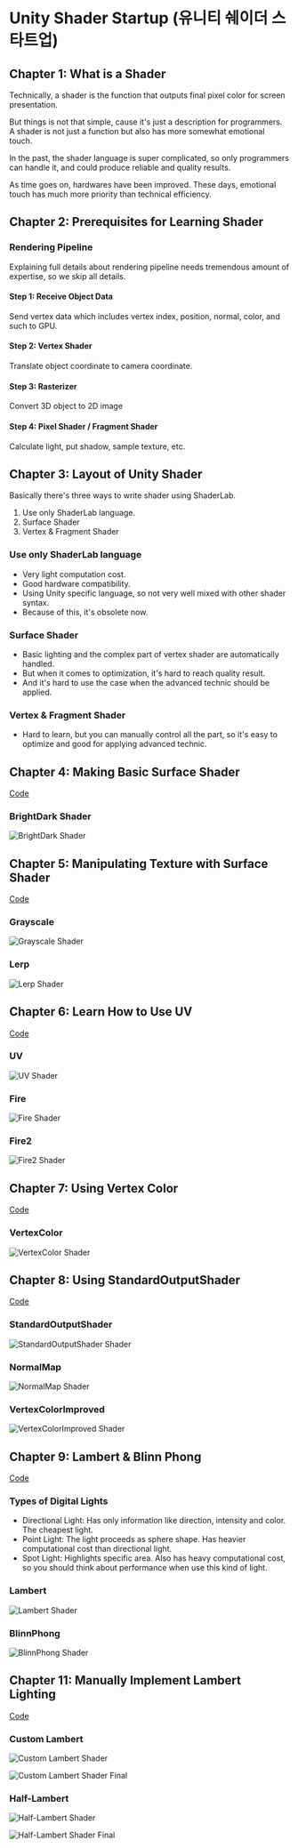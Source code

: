 # Unity Shader Startup (유니티 쉐이더 스타트업)

## Chapter 1: What is a Shader

Technically, a shader is the function that outputs final pixel color for screen presentation.

But things is not that simple, cause it's just a description for programmers. A shader is not just a function but also has more somewhat emotional touch.

In the past, the shader language is super complicated, so only programmers can handle it, and could produce reliable and quality results.

As time goes on, hardwares have been improved. These days, emotional touch has much more priority than technical efficiency.

## Chapter 2: Prerequisites for Learning Shader

### Rendering Pipeline

Explaining full details about rendering pipeline needs tremendous amount of expertise, so we skip all details.

#### Step 1: Receive Object Data

Send vertex data which includes vertex index, position, normal, color, and such to GPU.

#### Step 2: Vertex Shader

Translate object coordinate to camera coordinate.

#### Step 3: Rasterizer

Convert 3D object to 2D image

#### Step 4: Pixel Shader / Fragment Shader

Calculate light, put shadow, sample texture, etc.

## Chapter 3: Layout of Unity Shader

Basically there's three ways to write shader using ShaderLab.

1. Use only ShaderLab language.
1. Surface Shader
1. Vertex & Fragment Shader

### Use only ShaderLab language

- Very light computation cost.
- Good hardware compatibility.
- Using Unity specific language, so not very well mixed with other shader syntax.
- Because of this, it's obsolete now.

### Surface Shader

- Basic lighting and the complex part of vertex shader are automatically handled.
- But when it comes to optimization, it's hard to reach quality result.
- And it's hard to use the case when the advanced technic should be applied.

### Vertex & Fragment Shader

- Hard to learn, but you can manually control all the part, so it's easy to optimize and good for applying advanced technic.

## Chapter 4: Making Basic Surface Shader

[Code](Project/Assets/Ch4)

### BrightDark Shader

![BrightDark Shader](doc/Ch4/BrightDark.gif)

## Chapter 5: Manipulating Texture with Surface Shader

[Code](Project/Assets/Ch5)

### Grayscale

![Grayscale Shader](doc/Ch5/Grayscale.png)

### Lerp

![Lerp Shader](doc/Ch5/Lerp.png)

## Chapter 6: Learn How to Use UV

[Code](Project/Assets/Ch6)

### UV

![UV Shader](doc/Ch6/UV.gif)

### Fire

![Fire Shader](doc/Ch6/Fire.gif)

### Fire2

![Fire2 Shader](doc/Ch6/Fire2.gif)

## Chapter 7: Using Vertex Color

[Code](Project/Assets/Ch7)

### VertexColor

![VertexColor Shader](doc/Ch7/VertexColor.png)

## Chapter 8: Using StandardOutputShader

[Code](Project/Assets/Ch8)

### StandardOutputShader

![StandardOutputShader Shader](doc/Ch8/StandardOutputShader.gif)

### NormalMap

![NormalMap Shader](doc/Ch8/NormalMap.png)

### VertexColorImproved

![VertexColorImproved Shader](doc/Ch8/VertexColorImproved.gif)

## Chapter 9: Lambert & Blinn Phong

[Code](Project/Assets/Ch9)

### Types of Digital Lights

- Directional Light: Has only information like direction, intensity and color. The cheapest light.
- Point Light: The light proceeds as sphere shape. Has heavier computational cost than directional light.
- Spot Light: Highlights specific area. Also has heavy computational cost, so you should think about performance when use this kind of light.

### Lambert

![Lambert Shader](doc/Ch9/Lambert.png)

### BlinnPhong

![BlinnPhong Shader](doc/Ch9/BlinnPhong.gif)

## Chapter 11: Manually Implement Lambert Lighting

[Code](Project/Assets/Ch11)

### Custom Lambert

![Custom Lambert Shader](doc/Ch11/CustomLambert.gif)

![Custom Lambert Shader Final](doc/Ch11/CustomLambertFinal.gif)

### Half-Lambert

![Half-Lambert Shader](doc/Ch11/HalfLambert.gif)

![Half-Lambert Shader Final](doc/Ch11/HalfLambertFinal.gif)
